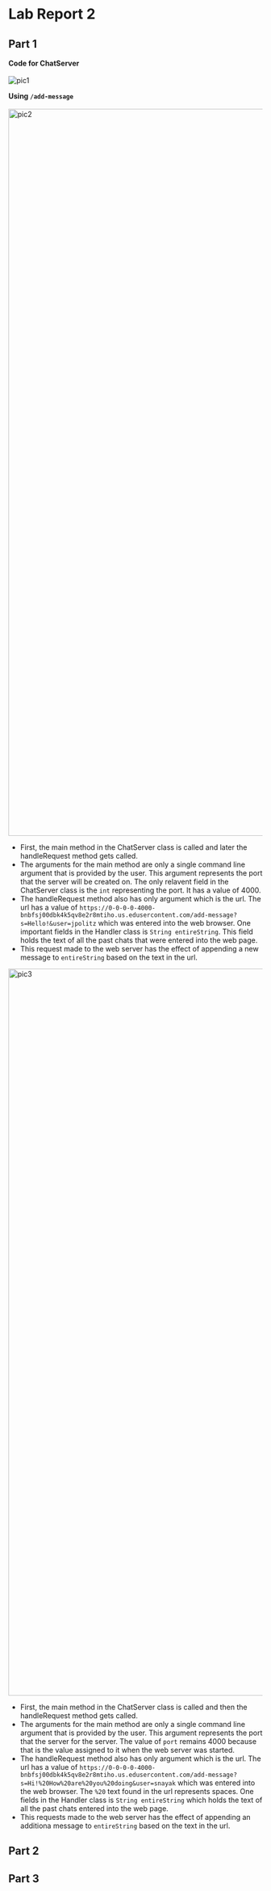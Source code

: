 # Lab Report 2

## Part 1

**Code for ChatServer**<br /><br />
![pic1](https://github.com/SatvikN/cse15l-lab-reports/assets/108087443/7b1d1a59-d871-487e-a658-4f837e41fd71)

**Using `/add-message`**<br /><br />
<img width="1440" alt="pic2" src="https://github.com/SatvikN/cse15l-lab-reports/assets/108087443/557d3240-6d09-4b40-98b0-03664a5d0047">

* First, the main method in the ChatServer class is called and later the handleRequest method gets called.
* The arguments for the main method are only a single command line argument that is provided by the user. This argument represents the port that the server will be created on. The only relavent field in the ChatServer class is the `int` representing the port. It has a value of 4000.
* The handleRequest method also has only argument which is the url. The url has a value of `https://0-0-0-0-4000-bnbfsj00dbk4k5qv8e2r8mtiho.us.edusercontent.com/add-message?s=Hello!&user=jpolitz` which was entered into the web browser. One important fields in the Handler class is `String entireString`. This field holds the text of all the past chats that were entered into the web page.
* This request made to the web server has the effect of appending a new message to `entireString` based on the text in the url.

<img width="1440" alt="pic3" src="https://github.com/SatvikN/cse15l-lab-reports/assets/108087443/ea8ca23a-79b3-4132-9542-60c2c1eb664a">

* First, the main method in the ChatServer class is called and then the handleRequest method gets called.
* The arguments for the main method are only a single command line argument that is provided by the user. This argument represents the port that the server for the server. The value of `port` remains 4000 because that is the value assigned to it when the web server was started.
* The handleRequest method also has only argument which is the url. The url has a value of `https://0-0-0-0-4000-bnbfsj00dbk4k5qv8e2r8mtiho.us.edusercontent.com/add-message?s=Hi!%20How%20are%20you%20doing&user=snayak` which was entered into the web browser. The `%20` text found in the url represents spaces. One fields in the Handler class is `String entireString` which holds the text of all the past chats entered into the web page.
* This requests made to the web server has the effect of appending an additiona message to `entireString` based on the text in the url.

## Part 2

## Part 3

